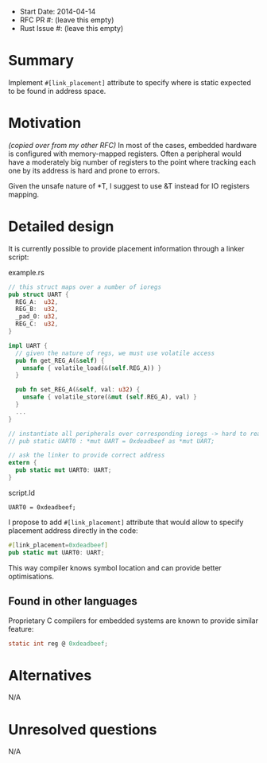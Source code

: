 - Start Date: 2014-04-14
- RFC PR #: (leave this empty)
- Rust Issue #: (leave this empty)

# Summary

Implement `#[link_placement]` attribute to specify where is static expected to be found in address space.

# Motivation

*(copied over from my other RFC)* In most of the cases, embedded hardware is configured with memory-mapped registers. Often a peripheral would have a moderately big number of registers to the point where tracking each one by its address is hard and prone to errors.

Given the unsafe nature of *T, I suggest to use &T instead for IO registers mapping.

# Detailed design

It is currently possible to provide placement information through a linker script:

example.rs
```rust
// this struct maps over a number of ioregs
pub struct UART {
  REG_A:  u32,
  REG_B:  u32,
  _pad_0: u32,
  REG_C:  u32,
}

impl UART {
  // given the nature of regs, we must use volatile access
  pub fn get_REG_A(&self) {
    unsafe { volatile_load(&(self.REG_A)) }
  }

  pub fn set_REG_A(&self, val: u32) {
    unsafe { volatile_store(&mut (self.REG_A), val) }
  }
  ...
}

// instantiate all peripherals over corresponding ioregs -> hard to read code
// pub static UART0 : *mut UART = 0xdeadbeef as *mut UART;

// ask the linker to provide correct address
extern {
  pub static mut UART0: UART;
}
```

script.ld
```
UART0 = 0xdeadbeef;
```

I propose to add `#[link_placement]` attribute that would allow to specify placement address directly in the code:

```rust
#[link_placement=0xdeadbeef]
pub static mut UART0: UART;
```

This way compiler knows symbol location and can provide better optimisations.

## Found in other languages

Proprietary C compilers for embedded systems are known to provide similar feature:

```c
static int reg @ 0xdeadbeef;
```

# Alternatives

N/A

# Unresolved questions

N/A

